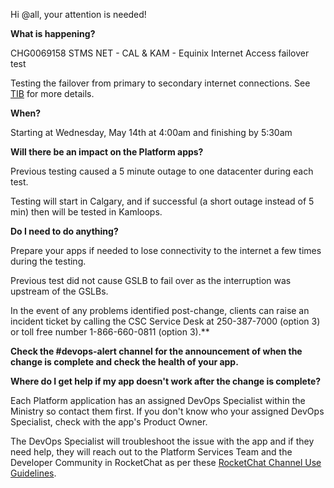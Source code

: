 Hi @all, your attention is needed! 

**What is happening?**

CHG0069158 STMS NET - CAL & KAM - Equinix Internet Access failover test

Testing the failover from primary to secondary internet connections. See [TIB](https://ociomysc.service-now.com/sp?id=kb_article&table=u_kb_template_technical_information_bulletin&sys_id=204ed8ba47516210d15bf44d416d4324&view=ess) for more details.

**When?**

Starting at Wednesday, May 14th at 4:00am and finishing by 5:30am

**Will there be an impact on the Platform apps?**

Previous testing caused a 5 minute outage to one datacenter during each test.

Testing will start in Calgary, and if successful (a short outage instead of 5 min) then will be tested in Kamloops.

**Do I need to do anything?**

Prepare your apps if needed to lose connectivity to the internet a few times during the testing.

Previous test did not cause GSLB to fail over as the interruption was upstream of the GSLBs.

In the event of any problems identified post-change, clients can raise an incident ticket by calling the CSC Service Desk at 250-387-7000 (option 3) or toll free number 1-866-660-0811 (option 3).**

**Check the #devops-alert channel for the announcement of when the change is complete and check the health of your app.**

**Where do I get help if my app doesn't work after the change is complete?**

Each Platform application has an assigned DevOps Specialist within the Ministry so contact them first. If you don't know who your assigned DevOps Specialist, check with the app's Product Owner.

The DevOps Specialist will troubleshoot the issue with the app and if they need help, they will reach out to the Platform Services Team and the Developer Community in RocketChat as per these [RocketChat Channel Use Guidelines](https://developer.gov.bc.ca/docs/default/component/bc-developer-guide/rocketchat/rocketchat-channel-descriptions/).
